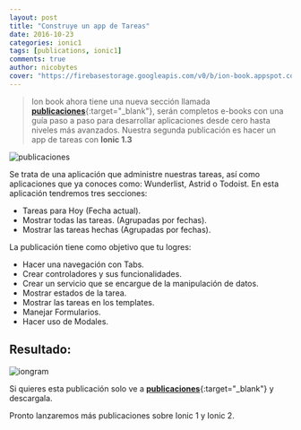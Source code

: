```yaml
---
layout: post
title: "Construye un app de Tareas"
date: 2016-10-23
categories: ionic1
tags: [publications, ionic1]
comments: true
author: nicobytes
cover: "https://firebasestorage.googleapis.com/v0/b/ion-book.appspot.com/o/posts%2Fion-list%2Fcover.jpg?alt=media"
---
```


> Ion book ahora tiene una nueva sección llamada [**publicaciones**](http://www.ion-book.com/publications/){:target="_blank"}, serán completos e-books con una guía paso a paso para desarrollar aplicaciones desde cero hasta niveles más avanzados. Nuestra segunda publicación es hacer un app de tareas con **Ionic 1.3** 

<img class="img-responsive" src="https://firebasestorage.googleapis.com/v0/b/ion-book.appspot.com/o/posts%2Fion-list%2Fcover.jpg?alt=media" alt="publicaciones">

Se trata de una aplicación que administre nuestras tareas, así como aplicaciones que ya conoces como: Wunderlist, Astrid o Todoist. En esta aplicación tendremos tres secciones:

- Tareas para Hoy (Fecha actual).
- Mostrar todas las tareas. (Agrupadas por fechas).
- Mostrar las tareas hechas (Agrupadas por fechas).

La publicación tiene como objetivo que tu logres:

- Hacer una navegación con Tabs.
- Crear controladores y sus funcionalidades. 
- Crear un servicio que se encargue de la manipulación de datos.
- Mostrar estados de la tarea.
- Mostrar las tareas en los templates.
- Manejar Formularios.
- Hacer uso de Modales.

## Resultado:

<img class="img-responsive" src="https://firebasestorage.googleapis.com/v0/b/ion-book.appspot.com/o/posts%2Fion-list%2Fion-list-result.jpg?alt=media" alt="iongram">

Si quieres esta publicación solo ve a [**publicaciones**](http://www.ion-book.com/publications/){:target="_blank"} y descargala.

Pronto lanzaremos más publicaciones sobre Ionic 1 y Ionic 2.